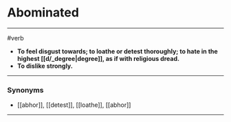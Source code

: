 # Abominated
---
#verb
- **To feel disgust towards; to loathe or detest thoroughly; to hate in the highest [[d/_degree|degree]], as if with religious dread.**
- **To dislike strongly.**
---
### Synonyms
- [[abhor]], [[detest]], [[loathe]], [[abhor]]
---
